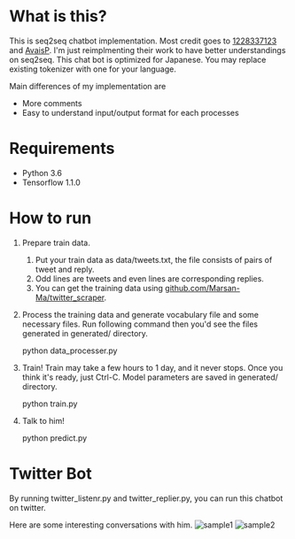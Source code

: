 # What is this?
This is seq2seq chatbot implementation. Most credit goes to [1228337123](https://github.com/1228337123/tensorflow-seq2seq-chatbot) and [AvaisP](https://github.com/AvaisP/Neural_Conversation_Models). I'm just reimplmenting their work to have better understandings on seq2seq. This chat bot is optimized for Japanese. You may replace existing tokenizer with one for your language.

Main differences of my implementation are
- More comments
- Easy to understand input/output format for each processes

# Requirements
- Python 3.6
- Tensorflow 1.1.0

# How to run
1. Prepare train data.
    1. Put your train data as data/tweets.txt, the file consists of pairs of tweet and reply.
    1. Odd lines are tweets and even lines are corresponding replies.
    1. You can get the training data using [github.com/Marsan-Ma/twitter_scraper](https://github.com/Marsan-Ma/twitter_scraper).
1. Process the training data and generate vocabulary file and some necessary files. Run following command then you'd see the files generated in generated/ directory.

    python data_processer.py
1. Train! Train may take a few hours to 1 day, and it never stops. Once you think it's ready, just Ctrl-C. Model parameters are saved in generated/ directory.

    python train.py
    
1. Talk to him!
    
    python predict.py
    
# Twitter Bot
By running twitter_listenr.py and twitter_replier.py, you can run this chatbot on twitter.


Here are some interesting conversations with him.
![sample1](http://cdn-ak.f.st-hatena.com/images/fotolife/h/higepon/20170428/20170428211132.jpg?1493381493?changed=1493381493)
![sample2](http://cdn-ak.f.st-hatena.com/images/fotolife/h/higepon/20170428/20170428211230.jpg?1493381551?changed=1493381551)
